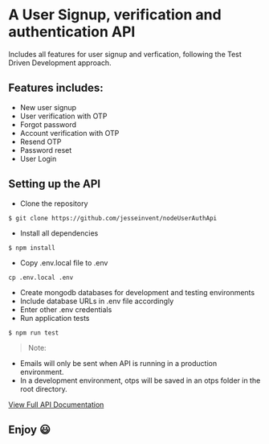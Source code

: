 # A User Signup, verification and authentication API

Includes all features for user signup and verfication, following the Test Driven Development approach.

## Features includes:
- New user signup
- User verification with OTP
- Forgot password
- Account verification with OTP
- Resend OTP
- Password reset
- User Login

## Setting up the API
- Clone the repository
```
$ git clone https://github.com/jesseinvent/nodeUserAuthApi

 ```

 - Install all dependencies
 ```
 $ npm install
 ```

 - Copy .env.local file to .env
 ```
 cp .env.local .env
 ```

- Create mongodb databases for development and testing environments
- Include database URLs in .env file accordingly
- Enter other .env credentials
- Run application tests
```
$ npm run test
```

> Note: 
- Emails will only be sent when API is running in a production environment.
- In a development environment, otps will be saved in an otps folder in the root directory.

[View Full API Documentation](https://documenter.getpostman.com/view/14463882/TzzAKb6B)

## Enjoy 😃